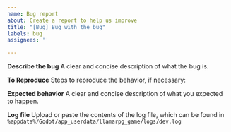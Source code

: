 ```yaml
---
name: Bug report
about: Create a report to help us improve
title: "[Bug] Bug with the bug"
labels: bug
assignees: ''

---
```


**Describe the bug**
A clear and concise description of what the bug is.

**To Reproduce**
Steps to reproduce the behavior, if necessary:


**Expected behavior**
A clear and concise description of what you expected to happen.

**Log file**
Upload or paste the contents of the log file, which can be found in `%appdata%/Godot/app_userdata/llamarpg_game/logs/dev.log`
